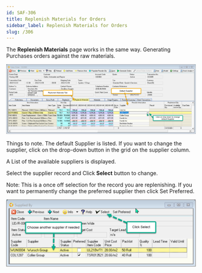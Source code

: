 ```yaml
---
id: SAF-306
title: Replenish Materials for Orders
sidebar_label: Replenish Materials for Orders
slug: /306
---
```


The **Replenish Materials** page works in the same way. Generating Purchases orders against the raw materials.

![](../static/img/docs/REP-SO/RepSupplier0.png) 

Things to note. The default Supplier is listed. If you want to change the supplier, click on the drop-down button in the grid on the supplier column.

A List of the available suppliers is displayed.

Select the supplier record and Click **Select** button to change.

Note: This is a once off selection for the record you are replenishing. If you want to permanently change the preferred supplier then click Set Preferred.

![](../static/img/docs/REP-SO/RepSupplier1.png) 
